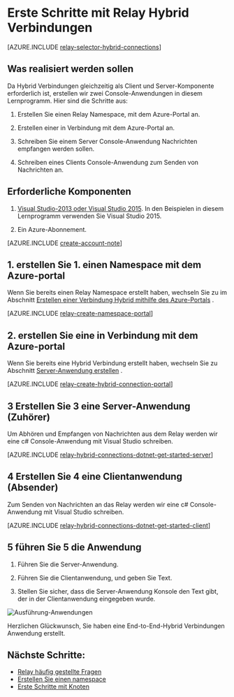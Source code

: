 <properties
    pageTitle="Erste Schritte mit Relay Hybrid Verbindungen | Microsoft Azure"
    description="So schreiben Sie eine C#-Anwendung Console für Hybrid-Verbindungen"
    services="service-bus"
    documentationCenter=".net"
    authors="jtaubensee"
    manager="timlt"
    editor=""/>

<tags
    ms.service="service-bus"
    ms.devlang="tbd"
    ms.topic="hero-article"
    ms.tgt_pltfrm="dotnet"
    ms.workload="na"
    ms.date="10/28/2016"
    ms.author="jotaub"/>

# <a name="get-started-with-relay-hybrid-connections"></a>Erste Schritte mit Relay Hybrid Verbindungen

[AZURE.INCLUDE [relay-selector-hybrid-connections](../../includes/relay-selector-hybrid-connections.md)]

## <a name="what-will-be-accomplished"></a>Was realisiert werden sollen

Da Hybrid Verbindungen gleichzeitig als Client und Server-Komponente erforderlich ist, erstellen wir zwei Console-Anwendungen in diesem Lernprogramm. Hier sind die Schritte aus:

1. Erstellen Sie einen Relay Namespace, mit dem Azure-Portal an.

2. Erstellen einer in Verbindung mit dem Azure-Portal an.

3. Schreiben Sie einem Server Console-Anwendung Nachrichten empfangen werden sollen.

4. Schreiben eines Clients Console-Anwendung zum Senden von Nachrichten an.

## <a name="prerequisites"></a>Erforderliche Komponenten

1. [Visual Studio-2013 oder Visual Studio 2015](http://www.visualstudio.com). In den Beispielen in diesem Lernprogramm verwenden Sie Visual Studio 2015.

2. Ein Azure-Abonnement.

[AZURE.INCLUDE [create-account-note](../../includes/create-account-note.md)]

## <a name="1-create-a-namespace-using-the-azure-portal"></a>1. erstellen Sie 1. einen Namespace mit dem Azure-portal

Wenn Sie bereits einen Relay Namespace erstellt haben, wechseln Sie zu im Abschnitt [Erstellen einer Verbindung Hybrid mithilfe des Azure-Portals](#2-create-a-hybrid-connection-using-the-azure-portal) .

[AZURE.INCLUDE [relay-create-namespace-portal](../../includes/relay-create-namespace-portal.md)]

## <a name="2-create-a-hybrid-connection-using-the-azure-portal"></a>2. erstellen Sie eine in Verbindung mit dem Azure-portal

Wenn Sie bereits eine Hybrid Verbindung erstellt haben, wechseln Sie zu Abschnitt [Server-Anwendung erstellen](#3-create-a-server-application-listener) .

[AZURE.INCLUDE [relay-create-hybrid-connection-portal](../../includes/relay-create-hybrid-connection-portal.md)]

## <a name="3-create-a-server-application-listener"></a>3 Erstellen Sie 3 eine Server-Anwendung (Zuhörer)

Um Abhören und Empfangen von Nachrichten aus dem Relay werden wir eine c# Console-Anwendung mit Visual Studio schreiben.

[AZURE.INCLUDE [relay-hybrid-connections-dotnet-get-started-server](../../includes/relay-hybrid-connections-dotnet-get-started-server.md)]

## <a name="4-create-a-client-application-sender"></a>4 Erstellen Sie 4 eine Clientanwendung (Absender)

Zum Senden von Nachrichten an das Relay werden wir eine c# Console-Anwendung mit Visual Studio schreiben.

[AZURE.INCLUDE [relay-hybrid-connections-dotnet-get-started-client](../../includes/relay-hybrid-connections-dotnet-get-started-client.md)]

## <a name="5-run-the-applications"></a>5 führen Sie 5 die Anwendung

1. Führen Sie die Server-Anwendung.

2. Führen Sie die Clientanwendung, und geben Sie Text.

3. Stellen Sie sicher, dass die Server-Anwendung Konsole den Text gibt, der in der Clientanwendung eingegeben wurde.

![Ausführung-Anwendungen](./media/relay-hybrid-connections-dotnet-get-started/running-applications.png)

Herzlichen Glückwunsch, Sie haben eine End-to-End-Hybrid Verbindungen Anwendung erstellt.

## <a name="next-steps"></a>Nächste Schritte:

- [Relay häufig gestellte Fragen](relay-faq.md)
- [Erstellen Sie einen namespace](relay-create-namespace-portal.md)
- [Erste Schritte mit Knoten](relay-hybrid-connections-node-get-started.md)